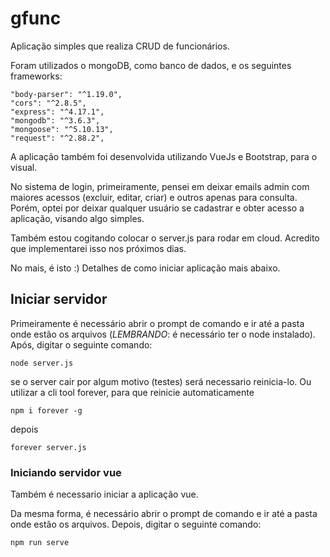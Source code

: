# gfunc
Aplicação simples que realiza CRUD de funcionários.

Foram utilizados o mongoDB, como banco de dados, e os seguintes frameworks:

    "body-parser": "^1.19.0",
    "cors": "^2.8.5",
    "express": "^4.17.1",
    "mongodb": "^3.6.3",
    "mongoose": "^5.10.13",
    "request": "^2.88.2",
    
A aplicação também foi desenvolvida utilizando VueJs e Bootstrap, para o visual.

No sistema de login, primeiramente, pensei em deixar emails admin com maiores acessos (excluir, editar, criar) e outros apenas para consulta. Porém, optei por deixar qualquer usuário se cadastrar e obter acesso a aplicação, visando algo simples.

Também estou cogitando colocar o server.js para rodar em cloud. Acredito que implementarei isso nos próximos dias.


No mais, é isto :)
Detalhes de como iniciar aplicação mais abaixo.


## Iniciar servidor
Primeiramente é necessário abrir o prompt de comando e ir até a pasta onde estão os arquivos (*LEMBRANDO*: é necessário ter o node instalado). Após, digitar o seguinte comando: 
```
node server.js
```
se o server cair por algum motivo (testes) será necessario reinicia-lo. Ou utilizar a cli tool forever, para que reinicie automaticamente

```
npm i forever -g
```

depois

```
forever server.js
```

### Iniciando servidor vue
Também é necessario iniciar a aplicação vue.

Da mesma forma, é necessário abrir o prompt de comando e ir até a pasta onde estão os arquivos. Depois, digitar o seguinte comando:
```
npm run serve
```
